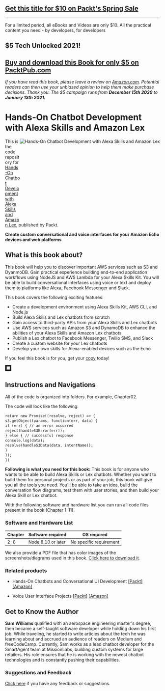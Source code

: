 ## [Get this title for $10 on Packt's Spring Sale](https://www.packt.com/B10292?utm_source=github&utm_medium=packt-github-repo&utm_campaign=spring_10_dollar_2022)
-----
For a limited period, all eBooks and Videos are only $10. All the practical content you need \- by developers, for developers

## $5 Tech Unlocked 2021!
[Buy and download this Book for only $5 on PacktPub.com](https://www.packtpub.com/product/hands-on-chatbot-development-with-alexa-skills-and-amazon-lex/9781788993487)
-----
*If you have read this book, please leave a review on [Amazon.com](https://www.amazon.com/gp/product/1788993489).     Potential readers can then use your unbiased opinion to help them make purchase decisions. Thank you. The $5 campaign         runs from __December 15th 2020__ to __January 13th 2021.__*

# Hands-On Chatbot Development with Alexa Skills and Amazon Lex

<a href="https://www.packtpub.com/web-development/hands-chatbot-development-alexa-skills-and-amazon-lex?utm_source=github&utm_medium=repository&utm_campaign=9781788993487"><img src="https://www.packtpub.com/sites/default/files/9781788993487.png" alt="Hands-On Chatbot Development with Alexa Skills and Amazon Lex" height="256px" align="right"></a>

This is the code repository for [Hands-On Chatbot Development with Alexa Skills and Amazon Lex](https://www.packtpub.com/web-development/hands-chatbot-development-alexa-skills-and-amazon-lex?utm_source=github&utm_medium=repository&utm_campaign=9781788993487), published by Packt.

**Create custom conversational and voice interfaces for your Amazon Echo devices and web platforms**

## What is this book about?
This book will help you to discover important AWS services such as S3 and DyanmoDB. Gain practical experience building end-to-end application workflows using NodeJS and AWS Lambda for your Alexa Skills Kit. You will be able to build conversational interfaces using voice or text and deploy them to platforms like Alexa, Facebook Messenger and Slack.

This book covers the following exciting features:
* Create a development environment using Alexa Skills Kit, AWS CLI, and Node.js
* Build Alexa Skills and Lex chatbots from scratch
* Gain access to third-party APIs from your Alexa Skills and Lex chatbots
* Use AWS services such as Amazon S3 and DynamoDB to enhance the abilities of your Alexa Skills and Amazon Lex chatbots
* Publish a Lex chatbot to Facebook Messenger, Twilio SMS, and Slack
* Create a custom website for your Lex chatbots
* Develop your own skills for Alexa-enabled devices such as the Echo

If you feel this book is for you, get your [copy](https://www.amazon.com/dp/1788993489) today!

<a href="https://www.packtpub.com/?utm_source=github&utm_medium=banner&utm_campaign=GitHubBanner"><img src="https://raw.githubusercontent.com/PacktPublishing/GitHub/master/GitHub.png" 
alt="https://www.packtpub.com/" border="5" /></a>


## Instructions and Navigations
All of the code is organized into folders. For example, Chapter02.

The code will look like the following:
```
return new Promise((resolve, reject) => {
s3.getObject(params, function(err, data) {
if (err) { // an error occurred
reject(handleS3Error(err));
} else { // successful response
console.log(data);
resolve(handleS3Data(data, intentName));
}
});
})
```

**Following is what you need for this book:**
This book is for anyone who wants to be able to build Alexa Skills or Lex chatbots. Whether you want to build them for personal projects or as part of your job, this book will give you all the tools you need. You'll be able to take an idea, build the conversation flow diagrams, test them with user stories, and then build your Alexa Skill or Lex chatbot.

With the following software and hardware list you can run all code files present in the book (Chapter 1-11).

### Software and Hardware List

| Chapter  | Software required                      | OS required                          |
| -------- | ------------------------------------   | ------------------------------------ |
| 2-8      | Node 8.10 or later                     |No specific requirement               |



We also provide a PDF file that has color images of the screenshots/diagrams used in this book. [Click here to download it](https://www.packtpub.com/sites/default/files/downloads/9781788993487_ColorImages.pdf).

### Related products 
* Hands-On Chatbots and Conversational UI Development [[Packt]](https://www.packtpub.com/application-development/hands-chatbots-and-conversational-ui-development?utm_source=github&utm_medium=repository&utm_campaign=9781788294669) [[Amazon]](https://www.amazon.com/dp/1788294661)

* Voice User Interface Projects [[Packt]](https://www.packtpub.com/web-development/voice-user-interface-projects?utm_source=github&utm_medium=repository&utm_campaign=9781788473354) [[Amazon]](https://www.amazon.com/dp/1788473353)


## Get to Know the Author
**Sam Williams**
qualified with an aerospace engineering master's degree, then became a self-taught software developer while holding down his first job. While traveling, he started to write articles about the tech he was learning about and accrued an audience of readers on Medium and freeCodeCamp.
Currently, Sam works as a lead chatbot developer for the SmartAgent team at MissionLabs, building custom systems for large retailers. His role ensures that he is working with the newest chatbot technologies and is constantly pushing their capabilities.






### Suggestions and Feedback
[Click here](https://docs.google.com/forms/d/e/1FAIpQLSdy7dATC6QmEL81FIUuymZ0Wy9vH1jHkvpY57OiMeKGqib_Ow/viewform) if you have any feedback or suggestions.


